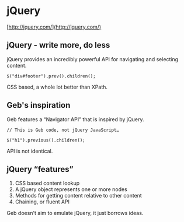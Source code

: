 # jQuery

[http://jquery.com/](http://jquery.com/)

## jQuery - write more, do less

jQuery provides an incredibly powerful API for navigating and selecting content.

    $("div#footer").prev().children();

CSS based, a whole lot better than XPath.

## Geb's inspiration

Geb features a “Navigator API” that is inspired by jQuery.

    // This is Geb code, not jQuery JavaScript…
    
    $("h1").previous().children();

API is not identical.

## jQuery “features”

1. CSS based content lookup
2. A jQuery object represents one or more nodes
3. Methods for getting content relative to other content
4. Chaining, or fluent API

Geb doesn't aim to emulate jQuery, it just borrows ideas.